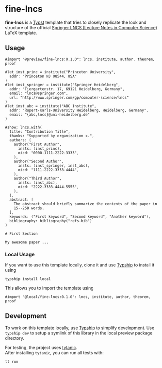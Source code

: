 # fine-lncs

**fine-lncs** is a [Typst](https://typst.app) template that tries to closely replicate the look and structure of the official [Springer LNCS (Lecture Notes in Computer Science)](https://www.overleaf.com/latex/templates/springer-lecture-notes-in-computer-science/kzwwpvhwnvfj#.WuA4JS5uZpi) LaTeX template.

## Usage

```typst
#import "@preview/fine-lncs:0.1.0": lncs, institute, author, theorem, proof

#let inst_princ = institute("Princeton University", 
  addr: "Princeton NJ 08544, USA"
)
#let inst_springer = institute("Springer Heidelberg", 
  addr: "Tiergartenstr. 17, 69121 Heidelberg, Germany", 
  email: "lncs@springer.com",
  url: "http://www.springer.com/gp/computer-science/lncs"
)
#let inst_abc = institute("ABC Institute", 
  addr: "Rupert-Karls-University Heidelberg, Heidelberg, Germany", 
  email: "{abc,lncs}@uni-heidelberg.de"
)

#show: lncs.with(
  title: "Contribution Title",
  thanks: "Supported by organization x.",
  authors: (
    author("First Author", 
      insts: (inst_princ),
      oicd: "0000-1111-2222-3333",
    ),
    author("Second Author", 
      insts: (inst_springer, inst_abc),
      oicd: "1111-2222-3333-4444",
    ),
    author("Third Author", 
      insts: (inst_abc),
      oicd: "2222-3333-4444-5555",
    ),
  ),
  abstract: [
    The abstract should briefly summarize the contents of the paper in
    15--250 words.
  ],
  keywords: ("First keyword", "Second keyword", "Another keyword"),
  bibliography: bibliography("refs.bib")
)

# First Section

My awesome paper ...
```

### Local Usage

If you want to use this template locally, clone it and use [Typship](https://github.com/sjfhsjfh/typship) to install it using
```
typship install local
```
This allows you to import the template using 
```
#import "@local/fine-lncs:0.1.0": lncs, institute, author, theorem, proof
```

## Development

To work on this template locally, use [Typship](https://github.com/sjfhsjfh/typship) to simplify development.
Use `typship dev` to setup a symlink of this library in the local preview package directory.

For testing, the project uses [tytanic](https://github.com/tingerrr/tytanic).  
After installing `tytanic`, you can run all tests with:

```bash
tt run
```